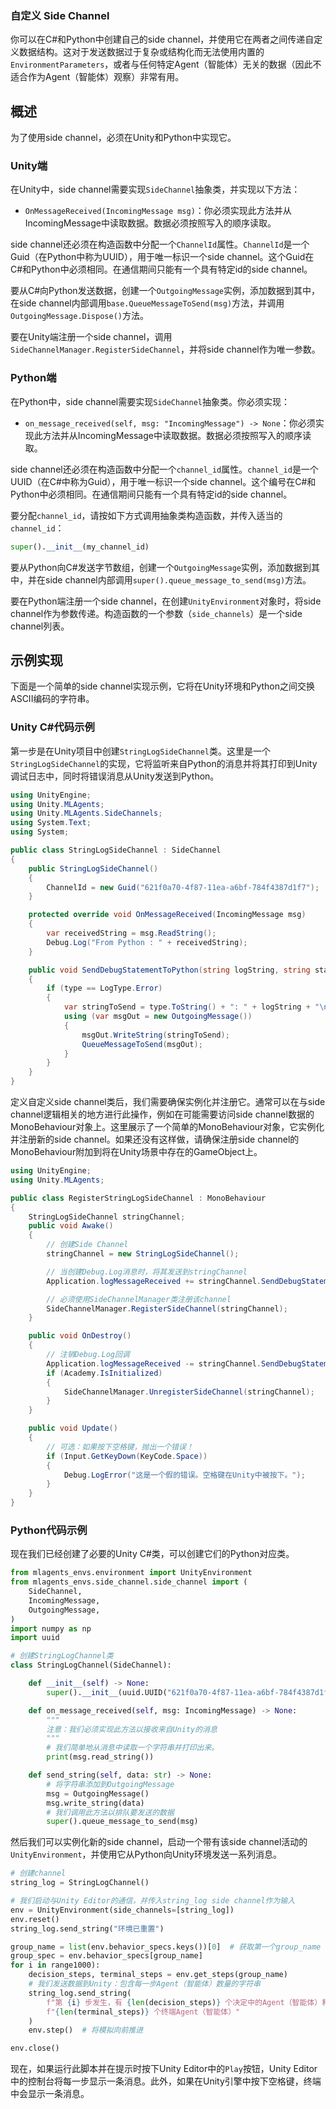 ### 自定义 Side Channel

你可以在C#和Python中创建自己的side channel，并使用它在两者之间传递自定义数据结构。这对于发送数据过于复杂或结构化而无法使用内置的`EnvironmentParameters`，或者与任何特定Agent（智能体）无关的数据（因此不适合作为Agent（智能体）观察）非常有用。

## 概述

为了使用side channel，必须在Unity和Python中实现它。

### Unity端

在Unity中，side channel需要实现`SideChannel`抽象类，并实现以下方法：

- `OnMessageReceived(IncomingMessage msg)`：你必须实现此方法并从IncomingMessage中读取数据。数据必须按照写入的顺序读取。

side channel还必须在构造函数中分配一个`ChannelId`属性。`ChannelId`是一个Guid（在Python中称为UUID），用于唯一标识一个side channel。这个Guid在C#和Python中必须相同。在通信期间只能有一个具有特定id的side channel。

要从C#向Python发送数据，创建一个`OutgoingMessage`实例，添加数据到其中，在side channel内部调用`base.QueueMessageToSend(msg)`方法，并调用`OutgoingMessage.Dispose()`方法。

要在Unity端注册一个side channel，调用`SideChannelManager.RegisterSideChannel`，并将side channel作为唯一参数。

### Python端

在Python中，side channel需要实现`SideChannel`抽象类。你必须实现：

- `on_message_received(self, msg: "IncomingMessage") -> None`：你必须实现此方法并从IncomingMessage中读取数据。数据必须按照写入的顺序读取。

side channel还必须在构造函数中分配一个`channel_id`属性。`channel_id`是一个UUID（在C#中称为Guid），用于唯一标识一个side channel。这个编号在C#和Python中必须相同。在通信期间只能有一个具有特定id的side channel。

要分配`channel_id`，请按如下方式调用抽象类构造函数，并传入适当的`channel_id`：

```python
super().__init__(my_channel_id)
```

要从Python向C#发送字节数组，创建一个`OutgoingMessage`实例，添加数据到其中，并在side channel内部调用`super().queue_message_to_send(msg)`方法。

要在Python端注册一个side channel，在创建`UnityEnvironment`对象时，将side channel作为参数传递。构造函数的一个参数（`side_channels`）是一个side channel列表。

## 示例实现

下面是一个简单的side channel实现示例，它将在Unity环境和Python之间交换ASCII编码的字符串。

### Unity C#代码示例

第一步是在Unity项目中创建`StringLogSideChannel`类。这里是一个`StringLogSideChannel`的实现，它将监听来自Python的消息并将其打印到Unity调试日志中，同时将错误消息从Unity发送到Python。

```csharp
using UnityEngine;
using Unity.MLAgents;
using Unity.MLAgents.SideChannels;
using System.Text;
using System;

public class StringLogSideChannel : SideChannel
{
    public StringLogSideChannel()
    {
        ChannelId = new Guid("621f0a70-4f87-11ea-a6bf-784f4387d1f7");
    }

    protected override void OnMessageReceived(IncomingMessage msg)
    {
        var receivedString = msg.ReadString();
        Debug.Log("From Python : " + receivedString);
    }

    public void SendDebugStatementToPython(string logString, string stackTrace, LogType type)
    {
        if (type == LogType.Error)
        {
            var stringToSend = type.ToString() + ": " + logString + "\n" + stackTrace;
            using (var msgOut = new OutgoingMessage())
            {
                msgOut.WriteString(stringToSend);
                QueueMessageToSend(msgOut);
            }
        }
    }
}
```

定义自定义side channel类后，我们需要确保实例化并注册它。通常可以在与side channel逻辑相关的地方进行此操作，例如在可能需要访问side channel数据的MonoBehaviour对象上。这里展示了一个简单的MonoBehaviour对象，它实例化并注册新的side channel。如果还没有这样做，请确保注册side channel的MonoBehaviour附加到将在Unity场景中存在的GameObject上。

```csharp
using UnityEngine;
using Unity.MLAgents;

public class RegisterStringLogSideChannel : MonoBehaviour
{
    StringLogSideChannel stringChannel;
    public void Awake()
    {
        // 创建Side Channel
        stringChannel = new StringLogSideChannel();

        // 当创建Debug.Log消息时，将其发送到stringChannel
        Application.logMessageReceived += stringChannel.SendDebugStatementToPython;

        // 必须使用SideChannelManager类注册该channel
        SideChannelManager.RegisterSideChannel(stringChannel);
    }

    public void OnDestroy()
    {
        // 注销Debug.Log回调
        Application.logMessageReceived -= stringChannel.SendDebugStatementToPython;
        if (Academy.IsInitialized)
        {
            SideChannelManager.UnregisterSideChannel(stringChannel);
        }
    }

    public void Update()
    {
        // 可选：如果按下空格键，抛出一个错误！
        if (Input.GetKeyDown(KeyCode.Space))
        {
            Debug.LogError("这是一个假的错误。空格键在Unity中被按下。");
        }
    }
}
```

### Python代码示例

现在我们已经创建了必要的Unity C#类，可以创建它们的Python对应类。

```python
from mlagents_envs.environment import UnityEnvironment
from mlagents_envs.side_channel.side_channel import (
    SideChannel,
    IncomingMessage,
    OutgoingMessage,
)
import numpy as np
import uuid

# 创建StringLogChannel类
class StringLogChannel(SideChannel):

    def __init__(self) -> None:
        super().__init__(uuid.UUID("621f0a70-4f87-11ea-a6bf-784f4387d1f7"))

    def on_message_received(self, msg: IncomingMessage) -> None:
        """
        注意：我们必须实现此方法以接收来自Unity的消息
        """
        # 我们简单地从消息中读取一个字符串并打印出来。
        print(msg.read_string())

    def send_string(self, data: str) -> None:
        # 将字符串添加到OutgoingMessage
        msg = OutgoingMessage()
        msg.write_string(data)
        # 我们调用此方法以排队要发送的数据
        super().queue_message_to_send(msg)
```

然后我们可以实例化新的side channel，启动一个带有该side channel活动的`UnityEnvironment`，并使用它从Python向Unity环境发送一系列消息。

```python
# 创建channel
string_log = StringLogChannel()

# 我们启动与Unity Editor的通信，并传入string_log side channel作为输入
env = UnityEnvironment(side_channels=[string_log])
env.reset()
string_log.send_string("环境已重置")

group_name = list(env.behavior_specs.keys())[0]  # 获取第一个group_name
group_spec = env.behavior_specs[group_name]
for i in range1000):
    decision_steps, terminal_steps = env.get_steps(group_name)
    # 我们发送数据到Unity：包含每一步Agent（智能体）数量的字符串
    string_log.send_string(
        f"第 {i} 步发生，有 {len(decision_steps)} 个决定中的Agent（智能体）和 "
        f"{len(terminal_steps)} 个终端Agent（智能体）"
    )
    env.step()  # 将模拟向前推进

env.close()
```

现在，如果运行此脚本并在提示时按下Unity Editor中的`Play`按钮，Unity Editor中的控制台将每一步显示一条消息。此外，如果在Unity引擎中按下空格键，终端中会显示一条消息。